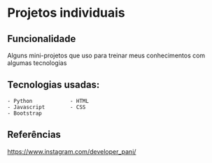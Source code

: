 # Projetos individuais

## Funcionalidade
Alguns mini-projetos que uso para treinar meus conhecimentos com algumas tecnologias

## Tecnologias usadas:
    - Python            - HTML
    - Javascript        - CSS
    - Bootstrap
    
## Referências
https://www.instagram.com/developer_pani/
